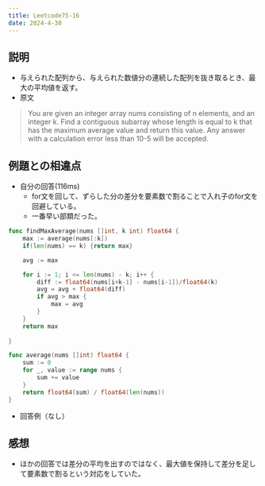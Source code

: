 ```yaml
---
title: Leetcode75-16
date: 2024-4-30
---
```

## 説明

+ 与えられた配列から、与えられた数値分の連続した配列を抜き取るとき、最大の平均値を返す。
+ 原文

>You are given an integer array nums consisting of n elements, and an integer k.
>Find a contiguous subarray whose length is equal to k that has the maximum average value and return this value. Any answer with a calculation error less than 10-5 will be accepted.

## 例題との相違点

+ 自分の回答(116ms)
  + for文を回して、ずらした分の差分を要素数で割ることで入れ子のfor文を回避している。
  + 一番早い部類だった。

```go
func findMaxAverage(nums []int, k int) float64 {
    max := average(nums[:k])
    if(len(nums) == k) {return max}

    avg := max

    for i := 1; i <= len(nums) - k; i++ {
        diff := float64(nums[i+k-1] - nums[i-1])/float64(k)
        avg = avg + float64(diff)
        if avg > max {
            max = avg
        }
    }
    return max
    
}

func average(nums []int) float64 {
    sum := 0
    for _, value := range nums {
        sum += value
    }
    return float64(sum) / float64(len(nums))
}
```

+ 回答例（なし）

## 感想

+ ほかの回答では差分の平均を出すのではなく、最大値を保持して差分を足して要素数で割るという対応をしていた。
